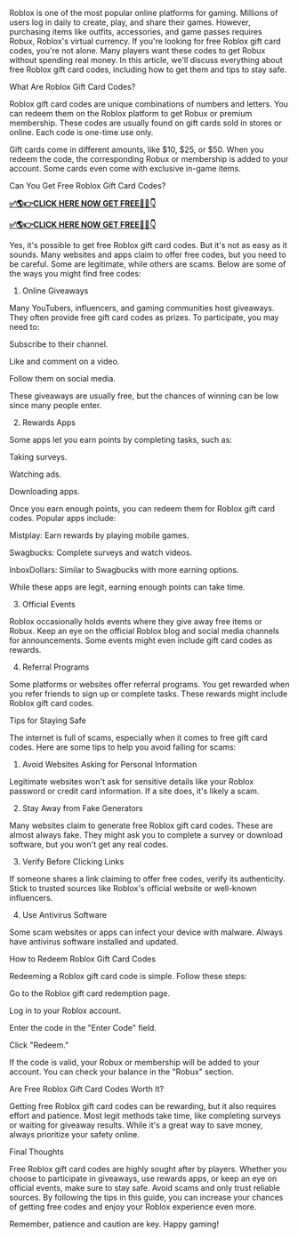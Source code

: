 Roblox is one of the most popular online platforms for gaming. Millions of users log in daily to create, play, and share their games. However, purchasing items like outfits, accessories, and game passes requires Robux, Roblox's virtual currency. If you're looking for free Roblox gift card codes, you're not alone. Many players want these codes to get Robux without spending real money. In this article, we'll discuss everything about free Roblox gift card codes, including how to get them and tips to stay safe.

What Are Roblox Gift Card Codes?

Roblox gift card codes are unique combinations of numbers and letters. You can redeem them on the Roblox platform to get Robux or premium membership. These codes are usually found on gift cards sold in stores or online. Each code is one-time use only.

Gift cards come in different amounts, like $10, $25, or $50. When you redeem the code, the corresponding Robux or membership is added to your account. Some cards even come with exclusive in-game items.

Can You Get Free Roblox Gift Card Codes?

**[✅🌎👉CLICK HERE NOW GET FREE📌✅👇](https://tinyurl.com/robloxgiftcard255bd)**

**[✅🌎👉CLICK HERE NOW GET FREE📌✅👇](https://tinyurl.com/robloxgiftcard255bd)**

Yes, it's possible to get free Roblox gift card codes. But it's not as easy as it sounds. Many websites and apps claim to offer free codes, but you need to be careful. Some are legitimate, while others are scams. Below are some of the ways you might find free codes:

1. Online Giveaways

Many YouTubers, influencers, and gaming communities host giveaways. They often provide free gift card codes as prizes. To participate, you may need to:

Subscribe to their channel.

Like and comment on a video.

Follow them on social media.

These giveaways are usually free, but the chances of winning can be low since many people enter.

2. Rewards Apps

Some apps let you earn points by completing tasks, such as:

Taking surveys.

Watching ads.

Downloading apps.

Once you earn enough points, you can redeem them for Roblox gift card codes. Popular apps include:

Mistplay: Earn rewards by playing mobile games.

Swagbucks: Complete surveys and watch videos.

InboxDollars: Similar to Swagbucks with more earning options.

While these apps are legit, earning enough points can take time.

3. Official Events

Roblox occasionally holds events where they give away free items or Robux. Keep an eye on the official Roblox blog and social media channels for announcements. Some events might even include gift card codes as rewards.

4. Referral Programs

Some platforms or websites offer referral programs. You get rewarded when you refer friends to sign up or complete tasks. These rewards might include Roblox gift card codes.

Tips for Staying Safe

The internet is full of scams, especially when it comes to free gift card codes. Here are some tips to help you avoid falling for scams:

1. Avoid Websites Asking for Personal Information

Legitimate websites won't ask for sensitive details like your Roblox password or credit card information. If a site does, it's likely a scam.

2. Stay Away from Fake Generators

Many websites claim to generate free Roblox gift card codes. These are almost always fake. They might ask you to complete a survey or download software, but you won't get any real codes.

3. Verify Before Clicking Links

If someone shares a link claiming to offer free codes, verify its authenticity. Stick to trusted sources like Roblox's official website or well-known influencers.

4. Use Antivirus Software

Some scam websites or apps can infect your device with malware. Always have antivirus software installed and updated.

How to Redeem Roblox Gift Card Codes

Redeeming a Roblox gift card code is simple. Follow these steps:

Go to the Roblox gift card redemption page.

Log in to your Roblox account.

Enter the code in the "Enter Code" field.

Click "Redeem."

If the code is valid, your Robux or membership will be added to your account. You can check your balance in the "Robux" section.

Are Free Roblox Gift Card Codes Worth It?

Getting free Roblox gift card codes can be rewarding, but it also requires effort and patience. Most legit methods take time, like completing surveys or waiting for giveaway results. While it's a great way to save money, always prioritize your safety online.

Final Thoughts

Free Roblox gift card codes are highly sought after by players. Whether you choose to participate in giveaways, use rewards apps, or keep an eye on official events, make sure to stay safe. Avoid scams and only trust reliable sources. By following the tips in this guide, you can increase your chances of getting free codes and enjoy your Roblox experience even more.

Remember, patience and caution are key. Happy gaming!

